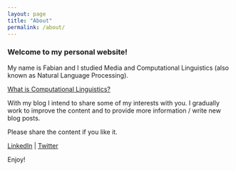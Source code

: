 ```yaml
---
layout: page
title: "About"
permalink: /about/
---
```


### Welcome to my personal website!

My name is Fabian and I studied Media and Computational Linguistics (also known as Natural Language Processing).

<a href="https://en.wikipedia.org/wiki/Computational_linguistics" target="_blank">What is Computational Linguistics?</a>

With my blog I intend to share some of my interests with you. I gradually work to improve the content and to provide more information / write new blog posts.

Please share the content if you like it.

<a href="https://www.linkedin.com/in/langfab/" target="_blank">LinkedIn</a> | <a href="https://twitter.com/langfab" target="_blank">Twitter</a>

Enjoy!
